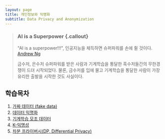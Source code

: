```yaml
---
layout: page
title: 개인정보와 익명화
subtitle: Data Privacy and Anonymization
---
```


> ### AI is a Superpower {.callout}
>
> "AI is a superpower!!!", 인공지능을 체득하면 슈퍼파워를 손에 쥘 것이다. [Andrew Ng](https://twitter.com/andrewyng/status/728986380638916609)
>
> 금수저, 은수저 슈퍼파워를 받은 사람과 기계학습을 통달한 흑수저들간의 무한경쟁이 드뎌 시작되었다. 물론, 
> 금수저를 입에 물고 기계학습을 통달한 사람이 가장 유리한 출발을 시작한 것도 사실이다.

## 학습목차 

1. [가짜 데이터 (fake data)](fake-data.html)
1. [데이터 익명화](anonymization.html)
1. [기계학습 모조 데이터](ml-fake-data.html)
1. [K-익명성](k-anonymity.html)
1. [차분 프라이버시(DP, Differential Privacy)](dp.html)